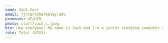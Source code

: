 ```yaml
---
name: Jack Carr
email: jjrcarr@berkeley.edu
pronouns: HE/HIM
photo: staff/jack_c.jpeg
bio: Hey everyone! My name is Jack and I'm a junior studying computer science and applied math. Looking forward to meeting all of you and having a great semester
role: Tutor (UCS1)
---
```

